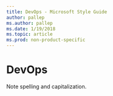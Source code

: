 ```yaml
---
title: DevOps - Microsoft Style Guide
author: pallep
ms.author: pallep
ms.date: 1/19/2018
ms.topic: article
ms.prod: non-product-specific
---
```


# DevOps

Note spelling and capitalization.

